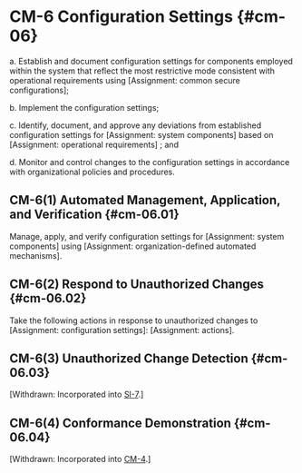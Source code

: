 # CM-6 Configuration Settings {#cm-06}

a. Establish and document configuration settings for components employed within the system that reflect the most restrictive mode consistent with operational requirements using [Assignment: common secure configurations];

b. Implement the configuration settings;

c. Identify, document, and approve any deviations from established configuration settings for [Assignment: system components] based on [Assignment: operational requirements] ; and

d. Monitor and control changes to the configuration settings in accordance with organizational policies and procedures.

## CM-6(1) Automated Management, Application, and Verification {#cm-06.01}

Manage, apply, and verify configuration settings for [Assignment: system components] using [Assignment: organization-defined automated mechanisms].

## CM-6(2) Respond to Unauthorized Changes {#cm-06.02}

Take the following actions in response to unauthorized changes to [Assignment: configuration settings]: [Assignment: actions].

## CM-6(3) Unauthorized Change Detection {#cm-06.03}

[Withdrawn: Incorporated into [SI-7](../si/si-07#si-07).]

## CM-6(4) Conformance Demonstration {#cm-06.04}

[Withdrawn: Incorporated into [CM-4](../cm/cm-04#cm-04).]

